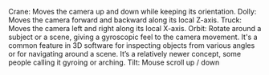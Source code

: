 
Crane: Moves the camera up and down while keeping its orientation.
Dolly: Moves the camera forward and backward along its local Z-axis.
Truck: Moves the camera left and right along its local X-axis.
Orbit: Rotate around a subject or a scene, giving a gyroscopic feel to the camera movement. It's a common feature in 3D software for inspecting objects from various angles or for navigating around a scene. It’s a relatively newer concept, some people calling it gyroing or arching.
Tilt: Mouse scroll up / down